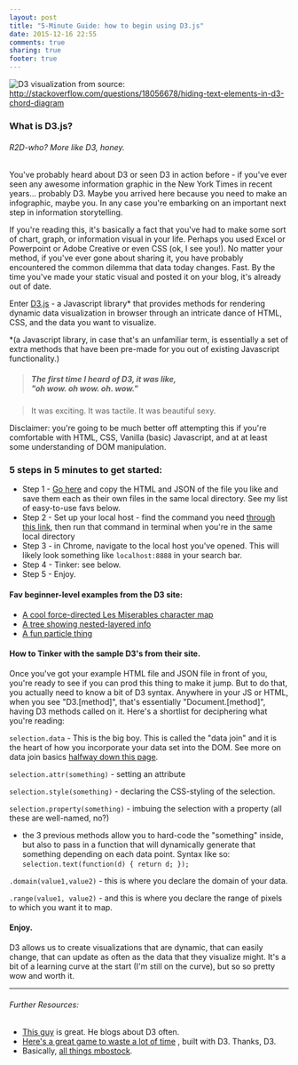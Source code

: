 ```yaml
---
layout: post
title: "5-Minute Guide: how to begin using D3.js"
date: 2015-12-16 22:55
comments: true
sharing: true
footer: true
---
```


![D3 visualization from ](http://i.stack.imgur.com/JPYn9.gif)
source: http://stackoverflow.com/questions/18056678/hiding-text-elements-in-d3-chord-diagram

### What is D3.js?
###### R2D-who? More like D3, *honey.*

You've probably heard about D3 or seen D3 in action before - if you've ever seen any awesome information graphic in the New York Times in recent years... probably D3. Maybe you arrived here because you need to make an infographic, maybe you.  In any case you're embarking on an important next step in information storytelling.

If you're reading this, it's basically a fact that you've had to make some sort of chart, graph, or information visual in your life.  Perhaps you used Excel or Powerpoint or Adobe Creative or even CSS (ok, I see you!). No matter your method, if you've ever gone about sharing it, you have probably encountered the common dilemma that data today changes.  Fast.  By the time you've made your static visual and posted it on your blog, it's already out of date.

Enter [D3.js](http://d3js.org/) - a Javascript library\* that provides methods for rendering dynamic data visualization in browser through an intricate dance of HTML, CSS, and the data you want to visualize.

\*(a Javascript library, in case that's an unfamiliar term, is essentially a set of extra methods that have been pre-made for you out of existing Javascript functionality.)

> ##### The first time I heard of D3, it was like, <br>"oh wow. oh wow. oh. wow."

>It was exciting. It was tactile. It was beautiful sexy.

Disclaimer: you're going to be much better off attempting this if you're comfortable with HTML, CSS, Vanilla (basic) Javascript, and at at least some understanding of DOM manipulation.
### 5 steps in 5 minutes to get started: ###
- Step 1 - [Go here](https://github.com/mbostock/d3/wiki/Gallery) and copy the HTML and JSON of the file you like and save them each as their own files in the same local directory.  See my list of easy-to-use favs below.
- Step 2 - Set up your local host - find the command you need [through this link](https://github.com/mbostock/d3/wiki#using), then run that command in terminal when you're in the same local directory
- Step 3 - in Chrome, navigate to the local host you've opened. This will likely look something like `localhost:8888` in your search bar.
- Step 4 - Tinker: see below.
- Step 5 - Enjoy.

#### Fav beginner-level examples from the D3 site:

- [A cool force-directed Les Miserables character map](http://bl.ocks.org/mbostock/4062045)
- [A tree showing nested-layered info](http://bl.ocks.org/mbostock/4063550)
- [A fun particle thing](http://bl.ocks.org/mbostock/280d83080497c8c13152)

#### How to Tinker with the sample D3's from their site.

Once you've got your example HTML file and JSON file in front of you, you're ready to see if you can prod this thing to make it jump. But to do that, you actually need to know a bit of D3 syntax.  Anywhere in your JS or HTML, when you see "D3.[method]", that's essentially "Document.[method]", having D3 methods called on it. Here's a shortlist for deciphering what you're reading:

`selection.data` - This is the big boy. This is called the "data join" and it is the heart of how you incorporate your data set into the DOM. See more on data join basics [halfway down this page](http://bost.ocks.org/mike/bar/).

`selection.attr(something)` - setting an attribute

`selection.style(something)` - declaring the CSS-styling of the selection.

`selection.property(something)` - imbuing the selection with a property (all these are well-named, no?)

- the 3 previous methods allow you to hard-code the "something" inside, but also to pass in a function that will dynamically generate that something depending on each data point. Syntax like so: `selection.text(function(d) { return d; });`


`.domain(value1,value2)` - this is where you declare the domain of your data.

`.range(value1, value2)` - and this is where you declare the range of pixels to which you want it to map.


#### Enjoy.
D3 allows us to create visualizations that are dynamic, that can easily change, that can update as often as the data that they visualize might.  It's a bit of a learning curve at the start (I'm still on the curve), but so so pretty wow and worth it.

---

###### Further Resources:


- [This guy](http://www.jeromecukier.net/blog/2015/05/19/you-may-not-need-d3/) is great. He blogs about D3 often.
- [Here's a great game to waste a lot of time](http://color.method.ac/) , built with D3. Thanks, D3.
- Basically, [all things mbostock](http://bl.ocks.org/mbostock).
